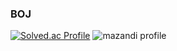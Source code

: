 ### BOJ  
[![Solved.ac Profile](http://mazassumnida.wtf/api/v2/generate_badge?boj=winterflower)](https://solved.ac/winterflower/)
![mazandi profile](http://mazandi.herokuapp.com/api?handle=winterflower&theme=warm)
